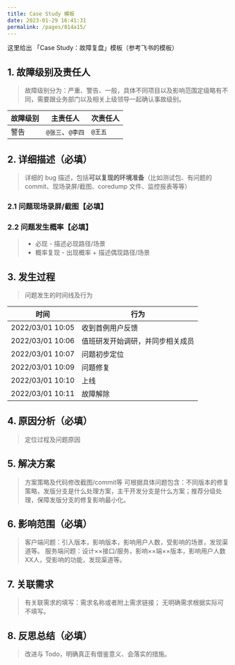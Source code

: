 ```yaml
---
title: Case Study 模板
date: 2023-01-29 16:41:31
permalink: /pages/814a15/
---
```


这里给出 「Case Study：故障复盘」模板（参考飞书的模板）

## 1. 故障级别及责任人
> 故障级别分为：严重、警告、一般，具体不同项目以及影响范围定级略有不同，需要跟业务部门以及相关上级领导一起确认事故级别。

| 故障级别 | 主责任人 | 次责任人|
|---|---|---|
|警告|`@张三`、`@李四`| `@王五`|

## 2. 详细描述（必填）
> 详细的 bug 描述，包括**可以复现的环境准备**（比如测试包、有问题的 commit、现场录屏/截图、coredump 文件、监控报表等等）

### 2.1 问题现场录屏/截图【必填】

### 2.2 问题发生概率【必填】
> - 必现 - 描述必现路径/场景
> - 概率复现 - 出现概率 + 描述偶现路径/场景

## 3. 发生过程
> 问题发生的时间线及行为

|时间|行为|
|---|---|
|2022/03/01 10:05|收到首例用户反馈|
|2022/03/01 10:06|值班研发开始调研，并同步相关成员|
|2022/03/01 10:07|问题初步定位|
|2022/03/01 10:09|问题修复|
|2022/03/01 10:10|上线|
|2022/03/01 10:11|故障解除|

## 4. 原因分析（必填）
> 定位过程及问题原因

## 5. 解决方案
> 方案策略及代码修改截图/commit等
> 可根据具体问题包含：不同版本的修复策略，发版分支是什么处理方案，主干开发分支是什么方案；推荐分级处理，保障发版分支的修复影响最小化。

## 6. 影响范围（必填）
> 客户端问题：引入版本，影响版本，影响用户人数，受影响的场景，发现渠道等。
> 服务端问题：设计××接口/服务，影响××端××版本，影响用户人数XX人，受影响的功能，发现渠道等。

## 7. 关联需求
> 有关联需求的填写：需求名称或者附上需求链接；
> 无明确需求根据实际可不填写。

## 8. 反思总结（必填）
> 改进与 Todo，明确真正有借鉴意义、会落实的措施。
